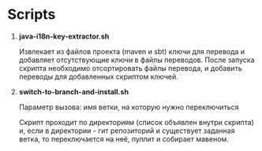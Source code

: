 # Scripts #

1. <b>java-i18n-key-extractor.sh</b>

   Извлекает из файлов проекта (maven и sbt) ключи для перевода и добавляет отсутствующие ключи
   в файлы переводов. После запуска скрипта необходимо отсортировать файлы перевода, и добавить  
   переводы для добавленных скриптом ключей.
2. <b>switch-to-branch-and-install.sh</b>

   Параметр вызова: имя ветки, на которую нужно переключиться

   Скрипт проходит по директориям (список объявлен внутри скрипта) и, если в директории - гит репозиторий
   и существует заданная ветка, то переключается на неё, пуллит и собирает мавеном.    

